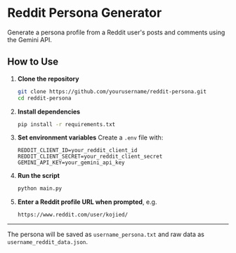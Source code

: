 # Reddit Persona Generator

Generate a persona profile from a Reddit user's posts and comments using the Gemini API.

## How to Use

1. **Clone the repository**
   ```bash
   git clone https://github.com/yourusername/reddit-persona.git
   cd reddit-persona


2. **Install dependencies**

   ```bash
   pip install -r requirements.txt
   ```

3. **Set environment variables**
   Create a `.env` file with:

   ```env
   REDDIT_CLIENT_ID=your_reddit_client_id
   REDDIT_CLIENT_SECRET=your_reddit_client_secret
   GEMINI_API_KEY=your_gemini_api_key
   ```

4. **Run the script**

   ```bash
   python main.py
   ```

5. **Enter a Reddit profile URL when prompted**, e.g.

   ```
   https://www.reddit.com/user/kojied/
   ```

---

The persona will be saved as `username_persona.txt` and raw data as `username_reddit_data.json`.

